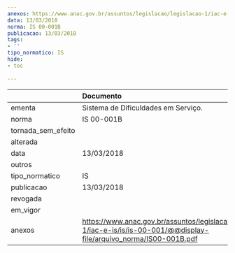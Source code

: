 ```yaml
---
anexos: https://www.anac.gov.br/assuntos/legislacao/legislacao-1/iac-e-is/is/is-00-001/@@display-file/arquivo_norma/IS00-001B.pdf
data: 13/03/2018
norma: IS 00-001B
publicacao: 13/03/2018
tags:
- ''
tipo_normatico: IS
hide: 
- toc 
 
---
```


|                    | Documento                                                                                                                 |
|:-------------------|:--------------------------------------------------------------------------------------------------------------------------|
| ementa             | Sistema de Dificuldades em Serviço.                                                                                       |
| norma              | IS 00-001B                                                                                                                |
| tornada_sem_efeito |                                                                                                                           |
| alterada           |                                                                                                                           |
| data               | 13/03/2018                                                                                                                |
| outros             |                                                                                                                           |
| tipo_normatico     | IS                                                                                                                        |
| publicacao         | 13/03/2018                                                                                                                |
| revogada           |                                                                                                                           |
| em_vigor           |                                                                                                                           |
| anexos             | https://www.anac.gov.br/assuntos/legislacao/legislacao-1/iac-e-is/is/is-00-001/@@display-file/arquivo_norma/IS00-001B.pdf |